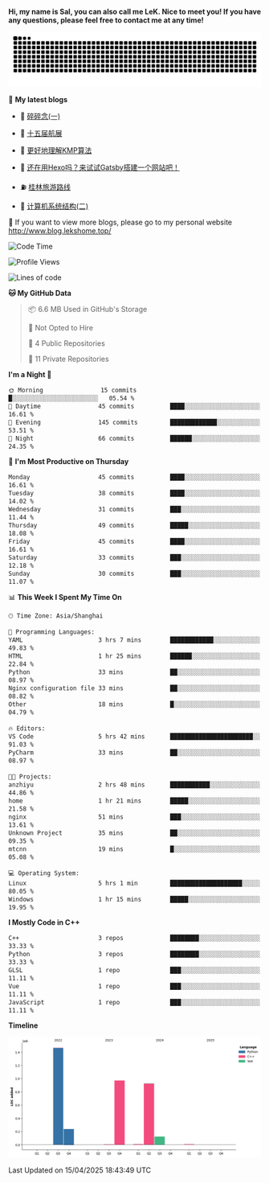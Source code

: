 **Hi, my name is Sal, you can also call me LeK. Nice to meet you! If you have any questions, please feel free to contact me at any time!**

![snake](https://raw.githubusercontent.com/LeKZzzz/LeKZzzz/output/github-contribution-grid-snake.svg)


👀 **My latest blogs**
<!-- BLOG-POST-LIST:START -->
- 🫣 [碎碎念&lpar;一&rpar;](http://www.blog.lekshome.top/2025/02/01/sui-sui-nian-yi/) 

- 🧐 [十五届航展](http://www.blog.lekshome.top/2024/11/14/shi-wu-jie-hang-zhan/) 

- 🤖 [更好地理解KMP算法](http://www.blog.lekshome.top/2024/11/10/geng-hao-di-li-jie-kmp-suan-fa/) 

- 📝 [还在用Hexo吗？来试试Gatsby搭建一个网站吧！](http://www.blog.lekshome.top/2024/08/20/shi-yong-gatsby-da-jian-ge-ren-wang-zhan/) 

- ⛽️ [桂林旅游路线](http://www.blog.lekshome.top/2024/04/28/gui-lin-lu-you-lu-xian/) 

- 🦣 [计算机系统结构&lpar;二&rpar;](http://www.blog.lekshome.top/2024/04/21/ji-suan-ji-xi-tong-jie-gou-er/) 
<!-- BLOG-POST-LIST:END -->

🥰 If you want to view more blogs, please go to my personal website http://www.blog.lekshome.top/


<!--START_SECTION:waka-->
![Code Time](http://img.shields.io/badge/Code%20Time-477%20hrs%2039%20mins-blue)

![Profile Views](http://img.shields.io/badge/Profile%20Views-0-blue)

![Lines of code](https://img.shields.io/badge/From%20Hello%20World%20I%27ve%20Written-3.8%20million%20lines%20of%20code-blue)

**🐱 My GitHub Data** 

> 📦 6.6 MB Used in GitHub's Storage 
 > 
> 🚫 Not Opted to Hire
 > 
> 📜 4 Public Repositories 
 > 
> 🔑 11 Private Repositories 
 > 
**I'm a Night 🦉** 

```text
🌞 Morning                15 commits          █░░░░░░░░░░░░░░░░░░░░░░░░   05.54 % 
🌆 Daytime                45 commits          ████░░░░░░░░░░░░░░░░░░░░░   16.61 % 
🌃 Evening                145 commits         █████████████░░░░░░░░░░░░   53.51 % 
🌙 Night                  66 commits          ██████░░░░░░░░░░░░░░░░░░░   24.35 % 
```
📅 **I'm Most Productive on Thursday** 

```text
Monday                   45 commits          ████░░░░░░░░░░░░░░░░░░░░░   16.61 % 
Tuesday                  38 commits          ████░░░░░░░░░░░░░░░░░░░░░   14.02 % 
Wednesday                31 commits          ███░░░░░░░░░░░░░░░░░░░░░░   11.44 % 
Thursday                 49 commits          █████░░░░░░░░░░░░░░░░░░░░   18.08 % 
Friday                   45 commits          ████░░░░░░░░░░░░░░░░░░░░░   16.61 % 
Saturday                 33 commits          ███░░░░░░░░░░░░░░░░░░░░░░   12.18 % 
Sunday                   30 commits          ███░░░░░░░░░░░░░░░░░░░░░░   11.07 % 
```


📊 **This Week I Spent My Time On** 

```text
🕑︎ Time Zone: Asia/Shanghai

💬 Programming Languages: 
YAML                     3 hrs 7 mins        ████████████░░░░░░░░░░░░░   49.83 % 
HTML                     1 hr 25 mins        ██████░░░░░░░░░░░░░░░░░░░   22.84 % 
Python                   33 mins             ██░░░░░░░░░░░░░░░░░░░░░░░   08.97 % 
Nginx configuration file 33 mins             ██░░░░░░░░░░░░░░░░░░░░░░░   08.82 % 
Other                    18 mins             █░░░░░░░░░░░░░░░░░░░░░░░░   04.79 % 

🔥 Editors: 
VS Code                  5 hrs 42 mins       ███████████████████████░░   91.03 % 
PyCharm                  33 mins             ██░░░░░░░░░░░░░░░░░░░░░░░   08.97 % 

🐱‍💻 Projects: 
anzhiyu                  2 hrs 48 mins       ███████████░░░░░░░░░░░░░░   44.86 % 
home                     1 hr 21 mins        █████░░░░░░░░░░░░░░░░░░░░   21.58 % 
nginx                    51 mins             ███░░░░░░░░░░░░░░░░░░░░░░   13.61 % 
Unknown Project          35 mins             ██░░░░░░░░░░░░░░░░░░░░░░░   09.35 % 
mtcnn                    19 mins             █░░░░░░░░░░░░░░░░░░░░░░░░   05.08 % 

💻 Operating System: 
Linux                    5 hrs 1 min         ████████████████████░░░░░   80.05 % 
Windows                  1 hr 15 mins        █████░░░░░░░░░░░░░░░░░░░░   19.95 % 
```

**I Mostly Code in C++** 

```text
C++                      3 repos             ████████░░░░░░░░░░░░░░░░░   33.33 % 
Python                   3 repos             ████████░░░░░░░░░░░░░░░░░   33.33 % 
GLSL                     1 repo              ███░░░░░░░░░░░░░░░░░░░░░░   11.11 % 
Vue                      1 repo              ███░░░░░░░░░░░░░░░░░░░░░░   11.11 % 
JavaScript               1 repo              ███░░░░░░░░░░░░░░░░░░░░░░   11.11 % 
```



**Timeline**

![Lines of Code chart](https://raw.githubusercontent.com/LeKZzzz/LeKZzzz/master/assets/bar_graph.png)


 Last Updated on 15/04/2025 18:43:49 UTC
<!--END_SECTION:waka-->

